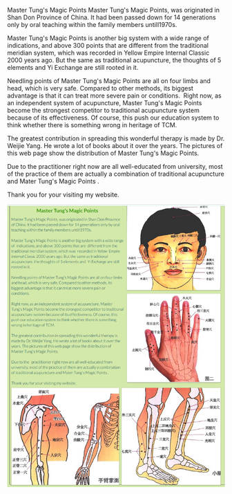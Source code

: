 Master Tung's Magic Points
Master Tung's Magic Points, was originated in Shan Don Province of China. It had been passed down for 14 generations only by oral teaching within the family members untill1970s.

Master Tung's Magic Points is another big system with a wide range of  indications, and above 300 points that are  different from the traditional meridian system, which was  recorded in Yellow  Empire Internal Classic 2000 years ago. But the same as traditional acupuncture, the thoughts of 5 elements and  Yi Exchange are still rooted in it.

Needling points of Master Tung's Magic Points are all on four limbs and head, which is very safe. Compared to other methods, its biggest advantage is that it can treat more severe pain or conditions. 
​
Right now, as an independent system of acupuncture, Master Tung's Magic Points become the strongest competitor to traditional acupuncture system because of its effectiveness. Of course, this push our education system to think whether there is something wrong in heritage of TCM.

The greatest contribution in spreading this wonderful therapy is made by Dr. Weijie Yang. He wrote a lot of books about it over the years. The pictures of this web page show the distribution of  Master Tung's Magic Points. 

Due to the   practitioner right now are all well-educated from university, most of the practice of them are actually a combination of traditional acupuncture and Mater Tung's Magic Points .

Thank you for your visiting my website.

<img src = "web/Master.png">